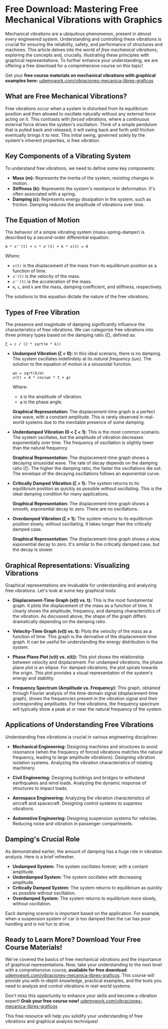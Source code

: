 # Free Download: Mastering Free Mechanical Vibrations with Graphics

Mechanical vibrations are a ubiquitous phenomenon, present in almost every engineered system. Understanding and controlling these vibrations is crucial for ensuring the reliability, safety, and performance of structures and machines. This article delves into the world of *free mechanical vibrations*, exploring the concepts and, crucially, illustrating these principles with graphical representations. To further enhance your understanding, we are offering a free download for a comprehensive course on this topic!

Get your **free course materials on mechanical vibrations with graphical examples here:** [udemywork.com/vibraciones-mecanica-libres-graficos](https://udemywork.com/vibraciones-mecanica-libres-graficos)

## What are Free Mechanical Vibrations?

Free vibrations occur when a system is disturbed from its equilibrium position and then allowed to oscillate naturally without any external force acting on it. This contrasts with *forced vibrations*, where a continuous external force drives the system's oscillation. Think of a simple pendulum that is pulled back and released; it will swing back and forth until friction eventually brings it to rest. This initial swing, governed solely by the system's inherent properties, is free vibration.

## Key Components of a Vibrating System

To understand free vibrations, we need to define some key components:

*   **Mass (m):** Represents the inertia of the system, resisting changes in motion.
*   **Stiffness (k):** Represents the system's resistance to deformation.  It's often associated with a spring.
*   **Damping (c):** Represents energy dissipation in the system, such as friction. Damping reduces the amplitude of vibrations over time.

## The Equation of Motion

The behavior of a simple vibrating system (mass-spring-damper) is described by a second-order differential equation:

```
m * x''(t) + c * x'(t) + k * x(t) = 0
```

Where:

*   `x(t)` is the displacement of the mass from its equilibrium position as a function of time.
*   `x'(t)` is the velocity of the mass.
*   `x''(t)` is the acceleration of the mass.
*   `m`, `c`, and `k` are the mass, damping coefficient, and stiffness, respectively.

The solutions to this equation dictate the nature of the free vibrations.

## Types of Free Vibration

The presence and magnitude of damping significantly influence the characteristics of free vibrations. We can categorize free vibrations into three primary types based on the damping ratio (ζ), defined as:

```
ζ = c / (2 * sqrt(m * k))
```

*   **Undamped Vibration (ζ = 0):** In this ideal scenario, there is no damping. The system oscillates indefinitely at its *natural frequency (ωn)*.  The solution to the equation of motion is a sinusoidal function.

    ```
    ωn = sqrt(k/m)
    x(t) = A * cos(ωn * t + φ)
    ```

    Where:

    *   `A` is the amplitude of vibration.
    *   `φ` is the phase angle.

    **Graphical Representation:** The displacement-time graph is a perfect sine wave, with a constant amplitude. This is rarely observed in real-world systems due to the inevitable presence of some damping.

*   **Underdamped Vibration (0 < ζ < 1):** This is the most common scenario.  The system oscillates, but the amplitude of vibration decreases exponentially over time. The frequency of oscillation is slightly lower than the natural frequency.

    **Graphical Representation:** The displacement-time graph shows a decaying sinusoidal wave. The rate of decay depends on the damping ratio (ζ).  The higher the damping ratio, the faster the oscillations die out.  The envelope of the decaying oscillations follows an exponential curve.

*   **Critically Damped Vibration (ζ = 1):**  The system returns to its equilibrium position as quickly as possible *without* oscillating.  This is the ideal damping condition for many applications.

    **Graphical Representation:** The displacement-time graph shows a smooth, exponential decay to zero. There are no oscillations.

*   **Overdamped Vibration (ζ > 1):** The system returns to its equilibrium position slowly, without oscillating. It takes longer than the critically damped case.

    **Graphical Representation:** The displacement-time graph shows a slow, exponential decay to zero.  It's similar to the critically damped case, but the decay is slower.

## Graphical Representations: Visualizing Vibrations

Graphical representations are invaluable for understanding and analyzing free vibrations. Let's look at some key graphical tools:

*   **Displacement-Time Graph (x(t) vs. t):** This is the most fundamental graph. It plots the displacement of the mass as a function of time. It clearly shows the amplitude, frequency, and damping characteristics of the vibration. As discussed above, the shape of the graph differs dramatically depending on the damping ratio.

*   **Velocity-Time Graph (v(t) vs. t):**  Plots the velocity of the mass as a function of time. This graph is the derivative of the displacement-time graph.  It can be useful for understanding the energy distribution in the system.

*   **Phase Plane Plot (v(t) vs. x(t)):** This plot shows the relationship between velocity and displacement.  For undamped vibrations, the phase plane plot is an ellipse. For damped vibrations, the plot spirals towards the origin. This plot provides a visual representation of the system's energy and stability.

*   **Frequency Spectrum (Amplitude vs. Frequency):** This graph, obtained through Fourier analysis of the time-domain signal (displacement-time graph), shows the frequencies present in the vibration signal and their corresponding amplitudes. For free vibrations, the frequency spectrum will typically show a peak at or near the natural frequency of the system.

## Applications of Understanding Free Vibrations

Understanding free vibrations is crucial in various engineering disciplines:

*   **Mechanical Engineering:** Designing machines and structures to avoid resonance (when the frequency of forced vibrations matches the natural frequency, leading to large amplitude vibrations).  Designing vibration isolation systems. Analyzing the vibration characteristics of rotating machinery.

*   **Civil Engineering:**  Designing buildings and bridges to withstand earthquakes and wind loads.  Analyzing the dynamic response of structures to impact loads.

*   **Aerospace Engineering:** Analyzing the vibration characteristics of aircraft and spacecraft.  Designing control systems to suppress vibrations.

*   **Automotive Engineering:** Designing suspension systems for vehicles.  Reducing noise and vibration in passenger compartments.

## Damping's Crucial Role

As demonstrated earlier, the amount of damping has a huge role in vibration analysis. Here is a brief refresher.

*   **Undamped System:** The system oscillates forever, with a contant amplitude.
*   **Underdamped System:** The system oscillates with decreasing amplitude.
*   **Critically Damped System:** The system returns to equilibrium as quickly as possible without oscillation.
*   **Overdamped System:** The system returns to equilibrium more slowly, without oscillation.

Each damping scenario is important based on the application. For example, when a suspension system of car is too damped then the car has poor handling and is not fun to drive.

## Ready to Learn More? Download Your Free Course Materials!

We've covered the basics of free mechanical vibrations and the importance of graphical representations. Now, take your understanding to the next level with a comprehensive course, **available for free download**: [udemywork.com/vibraciones-mecanica-libres-graficos](https://udemywork.com/vibraciones-mecanica-libres-graficos). This course will provide you with in-depth knowledge, practical examples, and the tools you need to analyze and control vibrations in real-world systems.

Don't miss this opportunity to enhance your skills and become a vibration expert! **Grab your free course now!** [udemywork.com/vibraciones-mecanica-libres-graficos](https://udemywork.com/vibraciones-mecanica-libres-graficos)

This free resource will help you solidify your understanding of free vibrations and graphical analysis techniques!
